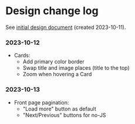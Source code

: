 # Design change log

See [initial design document](./Initial_design.pdf) (created 2023-10-11).

### 2023-10-12

- Cards:
  - Add primary color border
  - Swap title and image places (title to the top)
  - Zoom when hovering a Card

### 2023-10-13

- Front page pagination:
  - "Load more" button as default
  - "Next/Previous" buttons for no-JS
